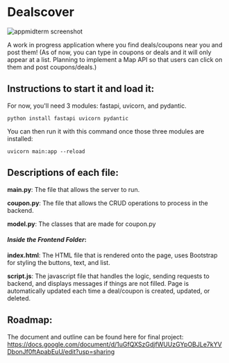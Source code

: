 # Dealscover
![appmidterm screenshot](https://github.com/plovanpete/dealscoverCS3980project/assets/145849883/b40274c2-2c49-48d2-a553-e650ffddc3a0)


A work in progress application where you find deals/coupons near you and post them!
(As of now, you can type in coupons or deals and it will only appear at a list. Planning to implement a Map API so that users can click on them and post coupons/deals.)

## Instructions to start it and load it:
For now, you'll need 3 modules: fastapi, uvicorn, and pydantic.
```
python install fastapi uvicorn pydantic
```
You can then run it with this command once those three modules are installed:
```
uvicorn main:app --reload
```

## Descriptions of each file:
**main.py**: The file that allows the server to run.

**coupon.py**: The file that allows the CRUD operations to process in the backend.

**model.py**: The classes that are made for coupon.py

#### _Inside the Frontend Folder_:

**index.html**: The HTML file that is rendered onto the page, uses Bootstrap for styling the buttons, text, and list.

**script.js**: The javascript file that handles the logic, sending requests to backend, and displays messages if things are not filled. Page is automatically updated each time a deal/coupon is created, updated, or deleted.

## Roadmap:
The document and outline can be found here for final project:
https://docs.google.com/document/d/1uGfQXSzGdjfWUUzGYpOBJLe7kYVDbonJf0ftApabEuU/edit?usp=sharing
